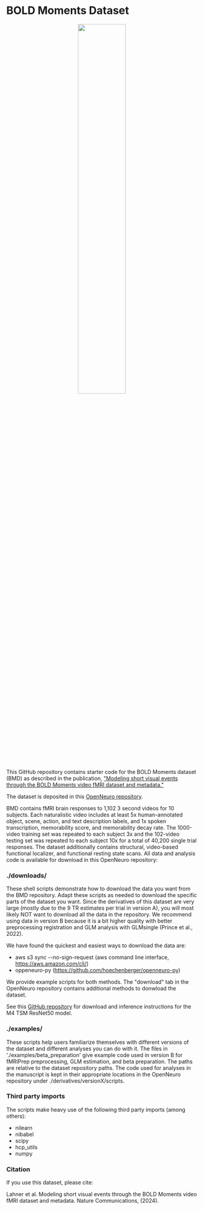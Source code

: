 # BOLD Moments Dataset
<p align="center">
    <img src="images/BOLDMoments_mosaic.gif" width="50%" height="auto">
</p>

This GitHub repository contains starter code for the BOLD Moments dataset (BMD) as described in
the publication, ["Modeling short visual events through the BOLD Moments video fMRI dataset and metadata."](https://www.biorxiv.org/content/10.1101/2023.03.12.530887v2)

The dataset is deposited in this [OpenNeuro repository](todo).
    
BMD contains fMRI brain responses to 1,102 3 second videos for 10 subjects. Each naturalistic video
includes at least 5x human-annotated object, scene, action, and text description labels, and 
1x spoken transcription, memorability score, and memorability decay rate. The 1000-video training
set was repeated to each subject 3x and the 102-video testing set was repeated to each subject
10x for a total of 40,200 single trial responses. The dataset additionally contains structural, 
video-based functional localizer, and functional resting state scans. All data and analysis code
is available for download in this OpenNeuro repository:

### ./downloads/
These shell scripts demonstrate how to download the data you want from the BMD repository. Adapt these scripts as needed to download the
specific parts of the dataset you want.
Since the derivatives of this dataset are very large (mostly due to the 9 TR estimates per trial in version A),
you will most likely NOT want to download all the data in the repository. We recommend using data in version B because it is a bit higher quality with better preprocessing
registration and GLM analysis with GLMsingle (Prince et al., 2022).

We have found the quickest and easiest ways to download the data are:
 - aws s3 sync --no-sign-request (aws command line interface, https://aws.amazon.com/cli/)
 - oppeneuro-py (https://github.com/hoechenberger/openneuro-py)

We provide example scripts for both methods. The "download" tab in the OpenNeuro repository contains additional methods to donwload the dataset.

See this [GitHub repository](https://github.com/pbw-Berwin/M4-pretrained) for download and inference instructions for the M4 TSM ResNet50 model.

### ./examples/
These scripts help users familiarize themselves with different versions of the dataset and different analyses
you can do with it. The files in './examples/beta_preparation' give example code used in version B for fMRIPrep preprocessing, GLM estimation, and beta preparation. The paths are relative to the dataset repository paths. The code used for analyses in 
the manuscript is kept in their appropriate locations in the OpenNeuro repository under ./derivatives/versionX/scripts. 

### Third party imports
The scripts make heavy use of the following third party imports (among others):
- nilearn
- nibabel
- scipy
- hcp_utils
- numpy

### Citation
If you use this dataset, please cite:

Lahner et al. Modeling short visual events through the BOLD Moments video fMRI dataset and metadata. Nature Communications, (2024).